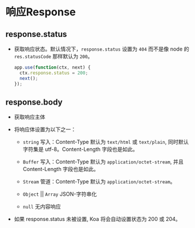 # 响应Response

## response.status

*   获取响应状态。默认情况下，`response.status` 设置为 `404` 而不是像 node 的 `res.statusCode` 那样默认为 `200`。

    ```javascript
    app.use(function(ctx, next) {
      ctx.response.status = 200;
      next();
    });
    ```

## response.body

*   获取响应主体

*   将响应体设置为以下之一：

    *   `string` 写入：Content-Type 默认为 `text/html` 或 `text/plain`, 同时默认字符集是 utf-8。Content-Length 字段也是如此。

    *   `Buffer` 写入：Content-Type 默认为 `application/octet-stream`, 并且 Content-Length 字段也是如此。

    *   `Stream` 管道：Content-Type 默认为 `application/octet-stream`。

    *   `Object` || `Array` JSON-字符串化

    *   `null` 无内容响应

*   如果 response.status 未被设置, Koa 将会自动设置状态为 200 或 204。
